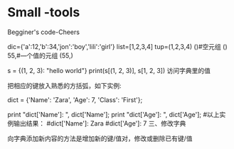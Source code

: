 # Small -tools
Begginer's code-Cheers



dic={'a':12,'b':34,'jon':'boy','lili':'girl'}
list=[1,2,3,4]
tup=(1,2,3,4)
()#空元组
()
55,#—个值的元组
(55,)

s = {(1, 2, 3): "hello world"}
print(s[(1, 2, 3)], s[1, 2, 3])
访问字典里的值

把相应的键放入熟悉的方括弧，如下实例:

dict = {'Name': 'Zara', 'Age': 7, 'Class': 'First'};
 
print "dict['Name']: ", dict['Name'];
print "dict['Age']: ", dict['Age'];
#以上实例输出结果：
#dict['Name']: Zara
#dict['Age']: 7
三、修改字典

向字典添加新内容的方法是增加新的键/值对，修改或删除已有键/值
